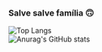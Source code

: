 ### Salve salve família 🙃
![Top Langs](https://github-readme-stats.vercel.app/api/top-langs/?username=GustavoYamauchi&layout=default&theme=midnight-purple&include_all_commits=true&count_private=true)
<br>
![Anurag's GitHub stats](https://github-readme-stats.vercel.app/api?username=GustavoYamauchi&theme=midnight-purple&show_icons=true&include_all_commits=true&count_private=true)
<!--
**GustavoYamauchi/GustavoYamauchi** is a ✨ _special_ ✨ repository because its `README.md` (this file) appears on your GitHub profile.

Here are some ideas to get you started:

- 🔭 I’m currently working on ...
- 🌱 I’m currently learning ...
- 👯 I’m looking to collaborate on ...
- 🤔 I’m looking for help with ...
- 💬 Ask me about ...
- 📫 How to reach me: ...
- 😄 Pronouns: ...
- ⚡ Fun fact: ...
-->
